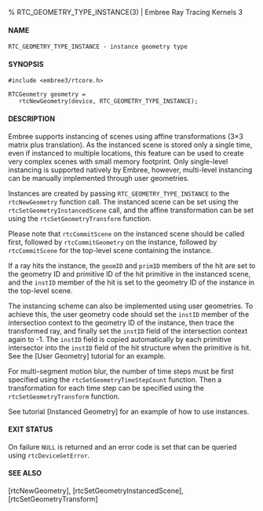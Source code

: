 % RTC_GEOMETRY_TYPE_INSTANCE(3) | Embree Ray Tracing Kernels 3

#### NAME

    RTC_GEOMETRY_TYPE_INSTANCE - instance geometry type

#### SYNOPSIS

    #include <embree3/rtcore.h>

    RTCGeometry geometry =
       rtcNewGeometry(device, RTC_GEOMETRY_TYPE_INSTANCE);

#### DESCRIPTION

Embree supports instancing of scenes using affine transformations
(3×3 matrix plus translation). As the instanced scene is stored only a
single time, even if instanced to multiple locations, this feature can
be used to create very complex scenes with small memory footprint. Only
single-level instancing is supported natively by Embree, however,
multi-level instancing can be manually implemented through user
geometries.

Instances are created by passing `RTC_GEOMETRY_TYPE_INSTANCE` to the
`rtcNewGeometry` function call. The instanced scene can be set using
the `rtcSetGeometryInstancedScene` call, and the affine transformation
can be set using the `rtcSetGeometryTransform` function.

Please note that `rtcCommitScene` on the instanced scene should be
called first, followed by `rtcCommitGeometry` on the instance,
followed by `rtcCommitScene` for the top-level scene containing the
instance.

If a ray hits the instance, the `geomID` and `primID` members of the
hit are set to the geometry ID and primitive ID of the hit primitive
in the instanced scene, and the `instID` member of the hit is set to
the geometry ID of the instance in the top-level scene.

The instancing scheme can also be implemented using user geometries.
To achieve this, the user geometry code should set the `instID` member
of the intersection context to the geometry ID of the instance, then
trace the transformed ray, and finally set the `instID` field of the
intersection context again to -1. The `instID` field is copied
automatically by each primitive intersector into the `instID` field of
the hit structure when the primitive is hit. See the [User Geometry]
tutorial for an example.

For multi-segment motion blur, the number of time steps must be first
specified using the `rtcSetGeometryTimeStepCount` function. Then a
transformation for each time step can be specified using the
`rtcSetGeometryTransform` function.

See tutorial [Instanced Geometry] for an example of how to use
instances.

#### EXIT STATUS

On failure `NULL` is returned and an error code is set that can be
queried using `rtcDeviceGetError`.

#### SEE ALSO

[rtcNewGeometry], [rtcSetGeometryInstancedScene], [rtcSetGeometryTransform]
